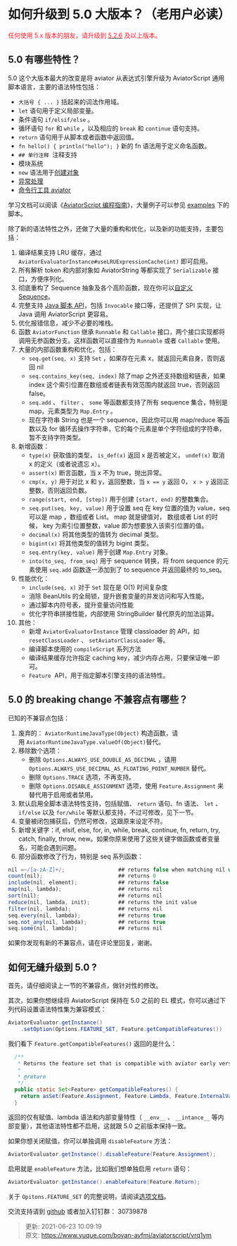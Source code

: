 # 如何升级到 5.0 大版本？（老用户必读）

<font style="color:#F5222D;">任何使用 5.x 版本的朋友，请升级到 </font>[<font style="color:#F5222D;">5.2.6</font>](https://github.com/killme2008/aviatorscript/releases/tag/aviator-5.2.6)<font style="color:#F5222D;"> 及以上版本。</font>

<font style="color:#F5222D;"></font>

## 5.0 有哪些特性？


5.0 这个大版本最大的改变是将 aviator 从表达式引擎升级为 AviatorScript 通用脚本语言，主要的语法特性包括：



+ `大括号 { ... }` 括起来的词法作用域。
+ `let` 语句用于定义局部变量。
+ 条件语句 `if/elsif/else` 。
+ 循环语句 `for` 和 `while` ，以及相应的 `break` 和 `continue` 语句支持。
+ `return` 语句用于从脚本或者函数中返回值。
+ `fn hello() { println("hello"); }` 新的 fn 语法用于定义命名函数。
+ `## 单行注释`  注释支持
+ 模块系统
+ `new` 语法用于[创建对象](https://www.yuque.com/boyan-avfmj/aviatorscript/hzm6lr)
+ [异常处理](https://www.yuque.com/boyan-avfmj/aviatorscript/sikgal)
+ [命令行工具 aviator](https://www.yuque.com/boyan-avfmj/aviatorscript/ma3zs3)



学习文档可以阅读《[AviatorScript 编程指南](https://www.yuque.com/boyan-avfmj/aviatorscript/cpow90)》，大量例子可以参见 [examples](https://github.com/killme2008/aviator/tree/master/examples) 下的脚本。



除了新的语法特性之外，还做了大量的重构和优化，以及新的功能支持，主要包括：



1. 编译结果支持 LRU 缓存，通过 `AviatorEvaluatorInstance#useLRUExpressionCache(int)` 即可启用。
2. 所有解析 token 和内部对象如 AviatorString 等都实现了 `Serializable` 接口，方便序列化。
3. 彻底重构了 Sequence 抽象及各个高阶函数，现在你可以[自定义 Sequence](https://www.yuque.com/boyan-avfmj/aviatorscript/yc4l93#ku01f)。
4. 完整支持 [Java 脚本 API](https://www.yuque.com/boyan-avfmj/aviatorscript/bds23b)，包括 `Invocable` 接口等，还提供了 SPI 实现，让 Java 调用 AviatorScript 更容易。
5. 优化报错信息，减少不必要的堆栈。
6. 函数 `AviatorFunction` 继承 `Runnable` 和 `Callable` 接口，两个接口实现都将调用无参函数分支。这样函数可以直接作为 `Runnable` 或者 `Callable` 使用。
7. 大量的内部函数重构和优化，包括：
    - `seq.get(seq, x)` 支持 `Set` ，如果存在元素 x，就返回元素自身，否则返回 nil
    - `seq.contains_key(seq, index)` 除了map 之外还支持数组和链表，如果 index 这个索引位置在数组或者链表有效范围内就返回 true，否则返回 false。
    - `seq.add` 、 `filter` 、 `some` 等函数都支持了所有 sequence 集合，特别是 map，元素类型为 `Map.Entry` 。
    - 现在字符串 String 也是一个 sequence，因此你可以用 map/reduce 等函数以及 for 循环去操作字符串，它的每个元素是单个字符组成的字符串，暂不支持字符类型。
8. 新增函数：
    - `type(x)` 获取值的类型， `is_def(x)` 返回 x 是否被定义， `undef(x)` 取消 x 的定义（或者说遗忘 x）。
    - `assert(x)` 断言函数，当 x 不为 true，抛出异常。
    - `cmp(x, y)` 用于对比 x 和 y，返回整数，当 `x == y` 返回 0， `x > y` 返回正整数，否则返回负数。
    - `range(start, end, [step])` 用于创建 `[start, end)` 的整数集合。
    - `seq.put(seq, key, value)` 用于设置 seq 在 key 位置的值为 value，seq 可以是 map ，数组或者 List。 map 就是键值对， 数组或者 List 的时候， key 为索引位置整数，value 即为想要放入该索引位置的值。
    - `decimal(x)` 将其他类型的值转为 decimal 类型。
    - `bigint(x)` 将其他类型的值转为 bigint 类型。
    - `seq.entry(key, value)` 用于创建 `Map.Entry` 对象。
    - `into(to_seq, from_seq)` 用于 sequence 转换，将 from sequence 的元素使用 `seq.add` 函数逐一添加到了 to sequence 并返回最终的 to_seq。
9. 性能优化：
    - `include(seq, x)` 对于 `Set` 现在是 O(1) 时间复杂度
    - 消除 BeanUtils 的全局锁，提升嵌套变量的并发访问和写入性能。
    - 通过脚本内符号表，提升变量访问性能
    - 优化字符串拼接性能，内部使用 StringBuilder 替代原先的加法运算。
10. 其他：
    - 新增 `AviatorEvaluatorInstance` 管理 classloader 的 API，如 `resetClassLoader` 、 `setAviatorClassLoader` 等。
    - 编译脚本使用的 `compileScript` 系列方法
    - 编译结果缓存允许指定 caching key，减少内存占用，只要保证唯一即可。
    - `Feature`  API，用于指定脚本引擎支持的语法特性。





## 5.0 的 breaking change 不兼容点有哪些？


已知的不兼容点包括：

1. 废弃的： `AviatorRuntimeJavaType(Object)` 构造函数，请用 `AviatorRuntimeJavaType.valueOf(Object)`替代。
2. 移除数个选项：
    - 删除 `Options.ALWAYS_USE_DOUBLE_AS_DECIMAL` ，请用 `Options.ALWAYS_USE_DECIMAL_AS_FLOATING_POINT_NUMBER` 替代。
    - 删除 `Options.TRACE` 选项，不再支持。
    - 删除 `Options.DISABLE_ASSIGNMENT` 选项，使用 `Feature.Assignment` 来替代用于启用或者禁用。
3. 默认启用全脚本语法特性支持，包括赋值、 `return` 语句、fn 语法、 `let` 、 `if/else` 以及 `for/while` 等默认都支持，不过可修改，见下一节。
4. 变量被闭包捕获后，仍然可修改，这跟原来设定不符。
5. 新增关键字：if, elsif, else, for, in, while, break, continue, fn, return, try, catch, finally, throw, new。如果你原来使用了这些关键字做函数或者变量名，可能会遇到问题。
6. 部分函数修改了行为，特别是 seq 系列函数：

```javascript
nil =~/[a-zA-Z]+/;                 ## returns false when matching nil with regular pattern .
count(nil);                        ## returns 0
include(nil, element);             ## returns false
map(nil, lambda);                  ## returns nil
sort(nil);                         ## returns nil
reduce(nil, lambda, init);         ## returns the init value
filter(nil, lambda);               ## returns nil
seq.every(nil, lambda);            ## returns true
seq.not_any(nil, lambda);          ## returns true
seq.some(nil, lambda);             ## returns nil
```



如果你发现有新的不兼容点，请在评论里回复，谢谢。



## 如何无缝升级到 5.0 ?


首先，请仔细阅读上一节的不兼容点，做针对性的修改。

其次，如果你想继续将 AviatorScript 保持在 5.0 之前的 EL 模式，你可以通过下列代码设置语法特性集为兼容模式：

```java
AviatorEvaluator.getInstance()
    .setOption(Options.FEATURE_SET, Feature.getCompatibleFeatures())
```



我们看下 `Feature.getCompatibleFeatures()` 返回的是什么：

```java
  /**
   * Returns the feature set that is compatible with aviator early versions(before 5.0).
   *
   * @return
   */
  public static Set<Feature> getCompatibleFeatures() {
    return asSet(Feature.Assignment, Feature.Lambda, Feature.InternalVars);
  }
```



返回的仅有赋值、lambda 语法和内部变量特性（ `__env__` 、 `__intance__` 等内部变量），其他语法特性都不启用，这就跟 5.0 之前版本保持一致。



如果你想关闭赋值，你可以单独调用 `disableFeature` 方法：

```java
AviatorEvaluator.getInstance().disableFeature(Feature.Assignment);
```



启用就是 `enableFeature` 方法，比如我们想单独启用 `return` 语句：

```java
AviatorEvaluator.getInstance().enableFeature(Feature.Return);
```



关于 `Opitons.FEATURE_SET` 的完整说明，请阅读[选项文档](https://www.yuque.com/boyan-avfmj/aviatorscript/yr1oau#6Upjs)。



交流支持请到 [github](https://github.com/killme2008/aviator) 或者加入钉钉群： 30739878



> 更新: 2021-06-23 10:09:19  
> 原文: <https://www.yuque.com/boyan-avfmj/aviatorscript/vrq1ym>
